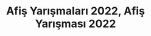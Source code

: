 ---
layout: category
headline: "Afiş Yarışmaları"
subline: "Edebiyat yarışmalarının yanında <strong>Afiş Yarışması</strong> gibi diğer yarışmaları da duyurmaya gayret ediyoruz. Ülkemizde düzenlenen tüm <strong>Afiş yarışmaları</strong>na bu sayfadan erişebilirsiniz."
title: "Afiş Yarışmaları 2022, Afiş Yarışması 2022"
key: "afiş yarışması"
description: "Afiş Yarışmaları 2022, Afiş Yarışması 2022"
permalink: "afis-yarismalari/"
---